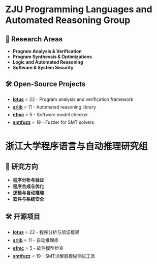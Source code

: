 # ZJU Programming Languages and Automated Reasoning Group


## 🔬 Research Areas

- **Program Analysis & Verification**
- **Program Synthessis & Optimizations**
- **Logic and Automated Reasoning**
- **Software & System Security**

## 🛠️ Open-Source Projects

- **[lotus](https://github.com/ZJU-Automated-Reasoning-Group/lotus)** ⭐ 22 - Program analysis and verification framework
- **[arlib](https://github.com/ZJU-Automated-Reasoning-Group/arlib)** ⭐ 11 - Automated reasoning library
- **[efmc](https://github.com/ZJU-Automated-Reasoning-Group/efmc)** ⭐ 5 - Software model checker
- **[smtfuzz](https://github.com/ZJU-Automated-Reasoning-Group/smtfuzz)** ⭐ 19 - Fuzzer for SMT solvers


# 浙江大学程序语言与自动推理研究组

## 🔬 研究方向

- **程序分析与验证**
- **程序合成与优化**
- **逻辑与自动推理**
- **软件与系统安全**

## 🛠️ 开源项目

- **[lotus](https://github.com/ZJU-Automated-Reasoning-Group/lotus)** ⭐ 22 - 程序分析与验证框架
- **[arlib](https://github.com/ZJU-Automated-Reasoning-Group/arlib)** ⭐ 11 - 自动推理库
- **[efmc](https://github.com/ZJU-Automated-Reasoning-Group/efmc)** ⭐ 5 - 软件模型检查
- **[smtfuzz](https://github.com/ZJU-Automated-Reasoning-Group/smtfuzz)** ⭐ 19 - SMT求解器模糊测试工具


